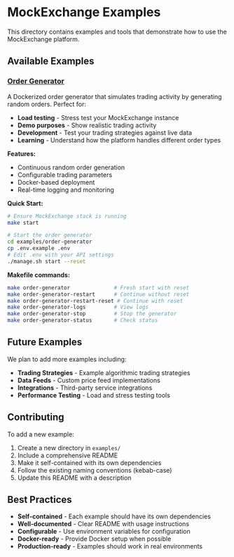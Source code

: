 # MockExchange Examples

This directory contains examples and tools that demonstrate how to use the MockExchange platform.

## Available Examples

### [Order Generator](./order-generator/)

A Dockerized order generator that simulates trading activity by generating random orders. Perfect for:

- **Load testing** - Stress test your MockExchange instance
- **Demo purposes** - Show realistic trading activity
- **Development** - Test your trading strategies against live data
- **Learning** - Understand how the platform handles different order types

**Features:**
- Continuous random order generation
- Configurable trading parameters
- Docker-based deployment
- Real-time logging and monitoring

**Quick Start:**
```bash
# Ensure MockExchange stack is running
make start

# Start the order generator
cd examples/order-generator
cp .env.example .env
# Edit .env with your API settings
./manage.sh start --reset
```

**Makefile commands:**
```bash
make order-generator              # Fresh start with reset
make order-generator-restart      # Continue without reset
make order-generator-restart-reset # Continue with reset
make order-generator-logs         # View logs
make order-generator-stop         # Stop the generator
make order-generator-status       # Check status
```

## Future Examples

We plan to add more examples including:

- **Trading Strategies** - Example algorithmic trading strategies
- **Data Feeds** - Custom price feed implementations
- **Integrations** - Third-party service integrations
- **Performance Testing** - Load and stress testing tools

## Contributing

To add a new example:

1. Create a new directory in `examples/`
2. Include a comprehensive README
3. Make it self-contained with its own dependencies
4. Follow the existing naming conventions (kebab-case)
5. Update this README with a description

## Best Practices

- **Self-contained** - Each example should have its own dependencies
- **Well-documented** - Clear README with usage instructions
- **Configurable** - Use environment variables for configuration
- **Docker-ready** - Provide Docker setup when possible
- **Production-ready** - Examples should work in real environments
